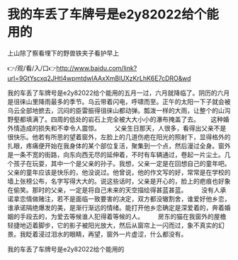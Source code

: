 # 我的车丢了车牌号是e2y82022给个能用的
上山除了察看埋下的野兽铁夹子看护早上

👉/观/看/入/口👉http://www.baidu.com/link?url=9GtYscxq2JHtl4wpmtdwIAAxXmBlUXzKrLhK6E7cDRO&wd

我的车丢了车牌号是e2y82022给个能用的五月一过，六月就降临了。阴历的六月是徂徕山里降雨最多的季节。乌云带着闪电，呼啸而至。正午的太阳一下子就会被乌云全部地摭去，沉闷的臣雷振得徂徕山都动弹。瓢泼一样的大雨，让整个的山沟野壑都填满了。四周的低处的岩石上完全被大大小小的瀑布掩盖了去。　　
这种婚外情造成的损失和不幸令人震惊。
　　父亲生日那天，人很多，看得出父亲不是很快乐。他若有所思的望着窗外，左脸上的几道伤疤在阳光的照射下，显得格外的扎眼，疼痛便开始在我身体的某个部位复活，聚集到一个点，然后漫过全身。窗外是一条不宽的街路，向东向西无尽的延伸着，不时有车辆通过，卷起一片尘土。几个孩子在玩耍，其中一个是父亲的孙子。我想，父亲一定是在回想自己的童年吧。父亲的童年应该是快乐的，他没说过。他曾说，他的作文写的好，常常是在学校的墙上张榜公布，名字写得大大的。说这些话时，父亲是开心的，脸上的疤痕也好象在偷笑。那时的父亲，一定是将自己未来的天空描绘得甚蓝甚蓝。
　　没有人承诺拿恋情做赌注，若不是面临一致要害的决定，双方都没辙割舍，谁爱好他乡恋，谁承诺隔绝爆发的美，是渐行渐远的情绪。能打开他乡恋确定是深爱着的，奔着婚姻的手段去的，为爱去等候谁人犯得着等候的人。
　　房东的猫在我窗外的屋檐轻捷地迈着脚步，它的影子被阳光放大，然后从窗帘上一闪而过，象不真实的幻景。我眨着浸过泪水的眼睛，再望，窗外一片虚涩，什么都没有。

我的车丢了车牌号是e2y82022给个能用的
